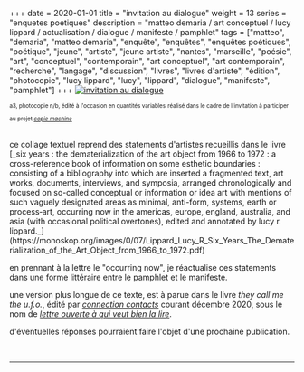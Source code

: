 +++
date = 2020-01-01
title = "invitation au dialogue"
weight = 13
series = "enquetes poetiques"
description = "matteo demaria / art conceptuel / lucy lippard / actualisation / dialogue / manifeste / pamphlet"
tags = ["matteo", "demaria", "matteo demaria", "enquête", "enquêtes", "enquêtes poétiques", "poétique", "jeune", "artiste", "jeune artiste", "nantes", "marseille", "poésie", "art", "conceptuel", "contemporain", "art conceptuel", "art contemporain", "recherche", "langage", "discussion", "livres", "livres d'artiste", "édition", "photocopie", "lucy lippard", "lucy", "lippard", "dialogue", "manifeste", "pamphlet"]
+++
[![invitation au dialogue](/images/invitation_au_dialogue/invitation_au_dialogue.gif)](/pdfs/invitation_au_dialogue/invitation_au_dialogue.pdf)

<sup><sup>a3, photocopie n/b, édité à l'occasion en quantités variables</sup></sup>
<sup><sup>réalisé dans le cadre de l'invitation à participer au projet [_copie machine_](https://copie-machine.tumblr.com/)<sup><sup>

<br/>
ce collage textuel reprend des statements d'artistes recueillis dans le livre [_six years : the dematerialization of the art object from 1966 to 1972 : a cross-reference book of information on some esthetic boundaries : consisting of a bibliography into which are inserted a fragmented text, art works, documents, interviews, and symposia, arranged chronologically and focused on so-called conceptual or information or idea art with mentions of such vaguely designated areas as minimal, anti-form, systems, earth or process‑art, occurring now in the americas, europe, england, australia, and asia (with occasional political overtones), edited and annotated by lucy r. lippard._](https://monoskop.org/images/0/07/Lippard_Lucy_R_Six_Years_The_Dematerialization_of_the_Art_Object_from_1966_to_1972.pdf)  

en prennant à la lettre le "occurring now", je réactualise ces statements dans une forme littéraire entre le pamphlet et le manifeste.  

une version plus longue de ce texte, est à parue dans le livre _they call me the u.f.o._, édité par [_connection contacts_](https://www.instagram.com/connection_contacts/) courant décembre 2020, sous le nom de [_lettre ouverte à qui veut bien la lire_](/pdfs/invitation_au_dialogue/lettre_ouverte.pdf).  

d'éventuelles réponses pourraient faire l'objet d'une prochaine publication.  


<br/>
<hr>
